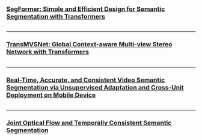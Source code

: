 ### [SegFormer: Simple and Efficient Design for Semantic Segmentation with Transformers](https://arxiv.org/pdf/2105.15203)
```shell

```
---
### [TransMVSNet: Global Context-aware Multi-view Stereo Network with Transformers](https://arxiv.org/pdf/2111.14600)
```shell

```
---
### [Real-Time, Accurate, and Consistent Video Semantic Segmentation via Unsupervised Adaptation and Cross-Unit Deployment on Mobile Device](https://openaccess.thecvf.com/content/CVPR2022/papers/Park_Real-Time_Accurate_and_Consistent_Video_Semantic_Segmentation_via_Unsupervised_Adaptation_CVPR_2022_paper.pdf)
```shell

```
---
### [Joint Optical Flow and Temporally Consistent Semantic Segmentation](https://arxiv.org/pdf/1607.07716)
```shell

```